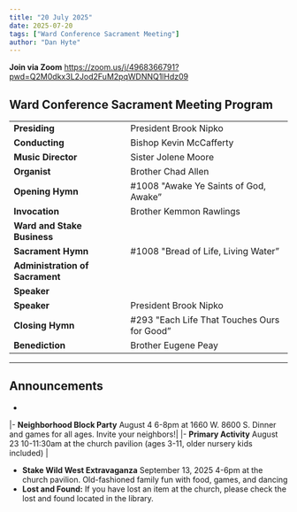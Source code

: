 ```yaml
---
title: "20 July 2025"
date: 2025-07-20
tags: ["Ward Conference Sacrament Meeting"]
author: "Dan Hyte"
---
```


**Join via Zoom**
<https://zoom.us/j/4968366791?pwd=Q2M0dkx3L2Jod2FuM2pqWDNNQ1lHdz09>

## Ward Conference Sacrament Meeting Program

|                                 |                                               |
| ------------------------------- | -----------------------------------           |
| **Presiding**                   | President Brook Nipko                         |
| **Conducting**                  | Bishop Kevin McCafferty                       |
| **Music Director**              | Sister Jolene Moore                           |
| **Organist**                    | Brother Chad Allen                            |
| **Opening Hymn**                | #1008 "Awake Ye Saints of God, Awake”         |
| **Invocation**                  | Brother Kemmon Rawlings                       |
| **Ward and Stake Business**     |                                               |
| **Sacrament Hymn**              | #1008 "Bread of Life, Living Water”           |
| **Administration of Sacrament** |                                               |
| **Speaker**      |              | Bishop Kevin McCafferty                       |
| **Speaker**                     | President Brook Nipko                         |
| **Closing Hymn**                | #293 "Each Life That Touches Ours for Good”   |
| **Benediction**                 | Brother Eugene Peay                           |

---

## Announcements

- 
|- **Neighborhood Block Party** August 4 6-8pm at 1660 W. 8600 S. Dinner and games for all ages. Invite your neighbors!|
|- **Primary Activity** August 23 10-11:30am at the church pavilion (ages 3-11, older nursery kids included) |
- **Stake Wild West Extravaganza** September 13, 2025 4-6pm at the church pavilion. Old-fashioned family fun with food, games, and dancing
- **Lost and Found:** If you have lost an item at the church, please check the lost and found located in the library.
